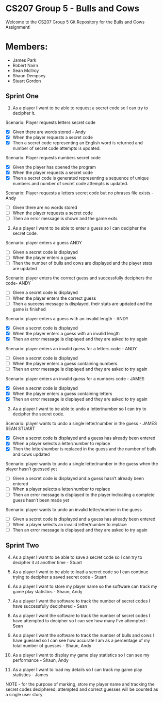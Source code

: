 # CS207 Group 5 - Bulls and Cows

Welcome to the CS207 Group 5 Git Repository for the Bulls and Cows Assignment!

# Members:

- James Park
- Robert Nairn
- Sean McIlroy
- Shaun Dempsey
- Stuart Gordon

## Sprint One

1. As a player I want to be able to request a secret code so I can try to decipher it.

Scenario: Player requests letters secret code
- [x] Given there are words stored - Andy
- [x] When the player requests a secret code
- [x] Then a secret code representing an English word is returned and number of secret code attempts is updated.

Scenario: Player requests numbers secret code
- [x] Given the player has opened the program
- [x] When the player requests a secret code
- [x] Then a secret code is generated representing a sequence of unique numbers and number of secret code attempts is updated.

Scenario: Player requests a letters secret code but no phrases file exists - Andy
- [ ] Given there are no words stored
- [ ] When the player requests a secret code
- [ ] Then an error message is shown and the game exits

2. As a player I want to be able to enter a guess so I can decipher the secret code.

Scenario: player enters a guess ANDY
- [ ] Given a secret code is displayed
- [ ] When the player enters a guess
- [ ] Then the number of bulls and cows are displayed and the player stats are updated

Scenario: player enters the correct guess and successfully deciphers the code- ANDY
- [ ] Given a secret code is displayed
- [ ] When the player enters the correct guess
- [ ] Then a success message is displayed, their stats are updated and the game is finished

Scenario: player enters a guess with an invalid length - ANDY
- [x] Given a secret code is displayed
- [x] When the player enters a guess with an invalid length
- [x] Then an error message is displayed and they are asked to try again

Scenario: player enters an invalid guess for a letters code - ANDY
- [ ] Given a secret code is displayed
- [ ] When the player enters a guess containing numbers
- [ ] Then an error message is displayed and they are asked to try again

Scenario: player enters an invalid guess for a numbers code - JAMES
- [x] Given a secret code is displayed
- [x] When the player enters a guess containing letters
- [x] Then an error message is displayed and they are asked to try again

3. As a player I want to be able to undo a letter/number so I can try to decipher the secret code.

Scenario: player wants to undo a single letter/number in the guess - JAMES SEAN STUART
- [x] Given a secret code is displayed and a guess has already been entered
- [x] When a player selects a letter/number to replace
- [x] Then the letter/number is replaced in the guess and the number of bulls and cows updated

Scenario: player wants to undo a single letter/number in the guess when the player hasn’t guessed yet
- [ ] Given a secret code is displayed and a guess hasn’t already been entered
- [ ] When a player selects a letter/number to replace
- [ ] Then an error message is displayed to the player indicating a complete guess hasn’t been made yet

Scenario: player wants to undo an invalid letter/number in the guess
- [ ] Given a secret code is displayed and a guess has already been entered
- [ ] When a player selects an invalid letter/number to replace
- [ ] Then an error message is displayed and they are asked to try again

## Sprint Two

4. As a player I want to be able to save a secret code so I can try to decipher it at another time - Stuart


5. As a player I want to be able to load a secret code so I can continue trying to decipher a saved secret code - Stuart


7. As a player I want to store my player name so the software can track my game play statistics - Shaun, Andy


8. As a player I want the software to track the number of secret codes I have successfully deciphered - Sean


9. As a player I want the software to track the number of secret codes I have attempted to decipher so I can see how many I’ve attempted - Sean


10. As a player I want the software to track the number of bulls and cows I have guessed so I can see how accurate I am as a percentage of my total number of guesses - Shaun, Andy


11. As a player I want to display my game play statistics so I can see my performance - Shaun, Andy


12. As a player I want to load my details so I can track my game play statistics - James


NOTE - for the purpose of marking, store my player name and tracking the secret codes deciphered, attempted and correct guesses will be counted as a single user story